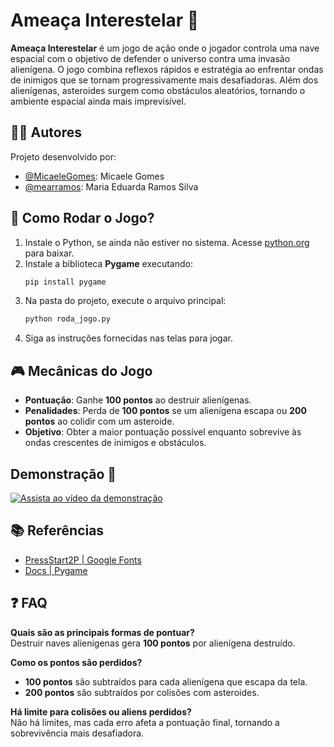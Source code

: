 # Ameaça Interestelar 🚀

**Ameaça Interestelar** é um jogo de ação onde o jogador controla uma nave espacial com o objetivo de defender o universo contra uma invasão alienígena. O jogo combina reflexos rápidos e estratégia ao enfrentar ondas de inimigos que se tornam progressivamente mais desafiadoras. Além dos alienígenas, asteroides surgem como obstáculos aleatórios, tornando o ambiente espacial ainda mais imprevisível.

## 👩‍💻 Autores

Projeto desenvolvido por:

- [@MicaeleGomes](https://github.com/MicaeleGomes): Micaele Gomes 
- [@mearramos](https://github.com/mearramos): Maria Eduarda Ramos Silva   

## 🚀 Como Rodar o Jogo?

1. Instale o Python, se ainda não estiver no sistema. Acesse [python.org](https://www.python.org/downloads/) para baixar.
2. Instale a biblioteca **Pygame** executando:
   ```bash
   pip install pygame
3. Na pasta do projeto, execute o arquivo principal:
   ```bash
   python roda_jogo.py
3. Siga as instruções fornecidas nas telas para jogar.

## 🎮 Mecânicas do Jogo

- **Pontuação**: Ganhe **100 pontos** ao destruir alienígenas.
- **Penalidades**: Perda de **100 pontos** se um alienígena escapa ou **200 pontos** ao colidir com um asteroide.
- **Objetivo**: Obter a maior pontuação possível enquanto sobrevive às ondas crescentes de inimigos e obstáculos.

## Demonstração 🎥

[![Assista ao vídeo da demonstração](https://img.youtube.com/vi/yA757lNprzs/hqdefault.jpg)](https://youtu.be/yA757lNprzs)

## 📚 Referências

- [PressStart2P | Google Fonts](https://fonts.google.com/specimen/Press+Start+2P)
- [Docs | Pygame](https://www.pygame.org/docs/)

## ❓ FAQ

**Quais são as principais formas de pontuar?**  
Destruir naves alienígenas gera **100 pontos** por alienígena destruído.

**Como os pontos são perdidos?**  
- **100 pontos** são subtraídos para cada alienígena que escapa da tela.  
- **200 pontos** são subtraídos por colisões com asteroides.

**Há limite para colisões ou aliens perdidos?**  
Não há limites, mas cada erro afeta a pontuação final, tornando a sobrevivência mais desafiadora.

